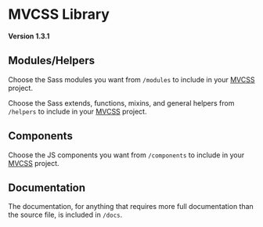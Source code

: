 # MVCSS Library

**Version 1.3.1**

## Modules/Helpers

Choose the Sass modules you want from `/modules` to include in your [MVCSS](http://mvcss.github.io/) project.

Choose the Sass extends, functions, mixins, and general helpers from `/helpers` to include in your [MVCSS](http://mvcss.github.io/) project.

## Components

Choose the JS components you want from `/components` to include in your [MVCSS](http://mvcss.github.io/) project.

## Documentation

The documentation, for anything that requires more full documentation than the source file, is included in `/docs`.
